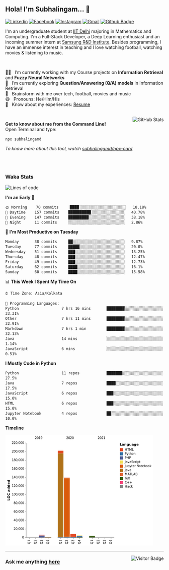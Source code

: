 ## Hola! I'm Subhalingam... 👋

[![Linkedin](https://img.shields.io/badge/-subhalingamd-0077B5?style=flat&logo=Linkedin&logoColor=white&link=https://www.linkedin.com/in/subhalingamd/)](https://www.linkedin.com/in/subhalingamd/)
[![Facebook](https://img.shields.io/badge/-subhalingamd-3b5999?style=flat&logo=Facebook&logoColor=white&link=https://www.facebook.com/subhalingamd/)](https://www.facebook.com/subhalingamd/)
[![Instagram](https://img.shields.io/badge/-@subhu2008-e4405f?style=flat&logo=Instagram&logoColor=white&link=https://www.instagram.com/subhu2008/)](https://www.instagram.com/subhu2008)
[![Gmail](https://img.shields.io/badge/-subhalingam.d-c14438?style=flat&logo=Gmail&logoColor=white&link=mailto:subhalingam.d@gmail.com)](mailto:subhalingam.d@gmail.com)
[![Github Badge](https://img.shields.io/badge/-subhalingamd-333?style=flat&logo=Github&logoColor=white&link=https://www.github.com/subhalingamd/)](https://www.github.com/subhalingamd)
<!-- [![Twitter](https://img.shields.io/badge/-@subhalingamd-55acee?style=flat&labelColor=1ca0f1&logo=twitter&logoColor=white&link=https://twitter.com/subhalingamd)](https://twitter.com/subhalingamd) -->
<!-- [![Website](https://img.shields.io/badge/-subhalingamd.github.io-47CCCC?style=flat&logo=Google-Chrome&logoColor=white&link=https://subhalingamd.github.io)](https://subhalingamd.github.io )-->
<!-- [![Youtube Badge](https://img.shields.io/badge/-subhalingamd-cd201f?style=flat&logo=Youtube&logoColor=white&link=https://youtube.com/subhalingamd/)](https://youtube.com/subhalingamd) -->
<!-- [![Quora Badge](https://img.shields.io/badge/-subhalingamd-b92b27?style=flat&logo=Quora&logoColor=white&link=https://quora.com/subhalingamd/)](https://quora.com/subhalingam-d) -->

I'm an undergraduate student at [IIT Delhi](http://www.iitd.ac.in) majoring in Mathematics and Computing. I'm a Full-Stack Developer, a Deep Learning enthusiast and an incoming summer intern at [Samsung R&D Institute](https://research.samsung.com/sri-n). Besides programming, I have an immense interest in teaching and I love watching football, watching movies & listening to music.

<br />


👨‍💻 &nbsp; I’m currently working with my Course projects on **Information Retrieval** and **Fuzzy Neural Networks** <br />
🔭 &nbsp; I’m currently exploring **Question/Answering (Q/A) models** in Information Retrieval <br />
💬 &nbsp; Brainstorm with me over tech, football, movies and music <br />
😄 &nbsp; Pronouns: He/Him/His <br />
📄 &nbsp; Know about my experiences: [Resume](https://subhalingamd.github.io/SubhalingamD.CV.pdf)  <br />

<br />
<img alt="GitHub Stats" src="https://github-readme-stats.vercel.app/api?username=subhalingamd&count_private=true&show_icons=true&include_all_commits=true&theme=dark" align="right">

**Get to know about me from the Command Line!** <br />
Open Terminal and type:
```
npx subhalingamd
```
*To know more about this tool, watch [subhalingamd/npx-card](https://github.com/subhalingamd/npx-card)*

<br /><br />

### Waka Stats


<!--START_SECTION:waka-->
![Lines of code](https://img.shields.io/badge/From%20Hello%20World%20I%27ve%20Written-362879%20lines%20of%20code-blue)

**I'm an Early 🐤** 

```text
🌞 Morning    70 commits     ████░░░░░░░░░░░░░░░░░░░░░   18.18% 
🌆 Daytime    157 commits    ██████████░░░░░░░░░░░░░░░   40.78% 
🌃 Evening    147 commits    █████████░░░░░░░░░░░░░░░░   38.18% 
🌙 Night      11 commits     ░░░░░░░░░░░░░░░░░░░░░░░░░   2.86%

```
📅 **I'm Most Productive on Tuesday** 

```text
Monday       38 commits     ██░░░░░░░░░░░░░░░░░░░░░░░   9.87% 
Tuesday      77 commits     █████░░░░░░░░░░░░░░░░░░░░   20.0% 
Wednesday    51 commits     ███░░░░░░░░░░░░░░░░░░░░░░   13.25% 
Thursday     48 commits     ███░░░░░░░░░░░░░░░░░░░░░░   12.47% 
Friday       49 commits     ███░░░░░░░░░░░░░░░░░░░░░░   12.73% 
Saturday     62 commits     ████░░░░░░░░░░░░░░░░░░░░░   16.1% 
Sunday       60 commits     ████░░░░░░░░░░░░░░░░░░░░░   15.58%

```


📊 **This Week I Spent My Time On** 

```text
⌚︎ Time Zone: Asia/Kolkata

💬 Programming Languages: 
Python                   7 hrs 16 mins       ████████░░░░░░░░░░░░░░░░░   33.31% 
Other                    7 hrs 11 mins       ████████░░░░░░░░░░░░░░░░░   32.91% 
Markdown                 7 hrs 1 min         ████████░░░░░░░░░░░░░░░░░   32.13% 
Java                     14 mins             ░░░░░░░░░░░░░░░░░░░░░░░░░   1.14% 
JavaScript               6 mins              ░░░░░░░░░░░░░░░░░░░░░░░░░   0.51%

```

**I Mostly Code in Python** 

```text
Python                   11 repos            ███████░░░░░░░░░░░░░░░░░░   27.5% 
Java                     7 repos             ████░░░░░░░░░░░░░░░░░░░░░   17.5% 
JavaScript               6 repos             ███░░░░░░░░░░░░░░░░░░░░░░   15.0% 
HTML                     6 repos             ███░░░░░░░░░░░░░░░░░░░░░░   15.0% 
Jupyter Notebook         4 repos             ██░░░░░░░░░░░░░░░░░░░░░░░   10.0%

```


**Timeline**

![Chart not found](https://raw.githubusercontent.com/subhalingamd/subhalingamd/master/charts/bar_graph.png) 


<!--END_SECTION:waka-->


<!--- ![Github stats](https://github-readme-stats.vercel.app/api?username=subhalingamd&count_private=true&show_icons=true&include_all_commits=true&theme=dark) -->
<!--- ![Top Langs](https://github-readme-stats.vercel.app/api/top-langs/?username=subhalingamd&layout=compact) -->

<hr>
<!---
![Visitor Badge](https://visitor-badge.laobi.icu/badge?page_id=subhalingamd.subhalingamd)
<img align="right" alt="GitHub last commit" src="https://img.shields.io/github/last-commit/subhalingamd/subhalingamd?color=blue&label=last%20updated">
--->
<img align="right" alt="Visitor Badge" src="https://visitor-badge.laobi.icu/badge?page_id=subhalingamd.subhalingamd">

### Ask me anything [here](https://github.com/subhalingamd/subhalingamd/discussions/)





